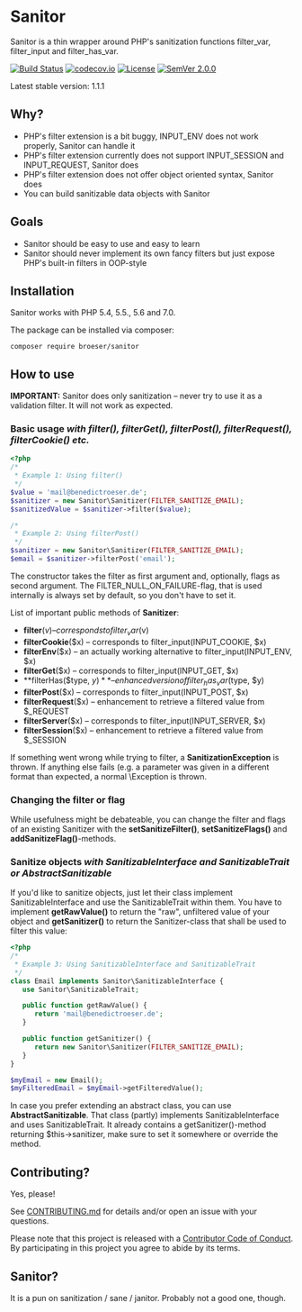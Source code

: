 # Sanitor
Sanitor is a thin wrapper around PHP's sanitization functions filter_var, filter_input and filter_has_var.

[![Build Status](https://travis-ci.org/broeser/sanitor.svg?branch=master)](https://travis-ci.org/broeser/sanitor)
[![codecov.io](https://codecov.io/github/broeser/sanitor/coverage.svg?branch=master)](https://codecov.io/github/broeser/sanitor?branch=master)
[![License](http://img.shields.io/:license-mit-blue.svg)](http://mit-license.org)
[![SemVer 2.0.0](https://img.shields.io/badge/semver-2.0.0-blue.svg)](http://semver.org/spec/v2.0.0.html)

Latest stable version: 1.1.1

## Why?

- PHP's filter extension is a bit buggy, INPUT_ENV does not work properly, Sanitor can handle it
- PHP's filter extension currently does not support INPUT_SESSION and INPUT_REQUEST, Sanitor does
- PHP's filter extension does not offer object oriented syntax, Sanitor does
- You can build sanitizable data objects with Sanitor

## Goals

- Sanitor should be easy to use and easy to learn
- Sanitor should never implement its own fancy filters but just expose PHP's 
  built-in filters in OOP-style

## Installation

Sanitor works with PHP 5.4, 5.5., 5.6 and 7.0.

The package can be installed via composer:

``composer require broeser/sanitor``

## How to use

**IMPORTANT:** Sanitor does only sanitization – never try to use it as a
validation filter. It will not work as expected.

### Basic usage _with filter(), filterGet(), filterPost(), filterRequest(), filterCookie() etc._

```PHP
<?php
/*
 * Example 1: Using filter()
 */
$value = 'mail@benedictroeser.de';
$sanitizer = new Sanitor\Sanitizer(FILTER_SANITIZE_EMAIL);
$sanitizedValue = $sanitizer->filter($value);

/*
 * Example 2: Using filterPost()
 */
$sanitizer = new Sanitor\Sanitizer(FILTER_SANITIZE_EMAIL);
$email = $sanitizer->filterPost('email');
```

The constructor takes the filter as first argument and, optionally, flags as
second argument. The FILTER_NULL_ON_FAILURE-flag, that is used internally is 
always set by default, so you don't have to set it.

List of important public methods of **Sanitizer**:

- **filter**($v) – corresponds to filter_var($v)
- **filterCookie**($x) – corresponds to filter_input(INPUT_COOKIE, $x)
- **filterEnv**($x) – an actually working alternative to filter_input(INPUT_ENV, $x)
- **filterGet**($x) – corresponds to filter_input(INPUT_GET, $x)
- **filterHas($type, $y)** – enhanced version of filter_has_var($type, $y)
- **filterPost**($x) – corresponds to filter_input(INPUT_POST, $x)
- **filterRequest**($x) – enhancement to retrieve a filtered value from $_REQUEST
- **filterServer**($x) – corresponds to filter_input(INPUT_SERVER, $x)
- **filterSession**($x) – enhancement to retrieve a filtered value from $_SESSION

If something went wrong while trying to filter, a **SanitizationException** is 
thrown. If anything else fails (e.g. a parameter was given in a different format
than expected, a normal \Exception is thrown.

### Changing the filter or flag

While usefulness might be debateable, you can change the filter and flags of an
existing Sanitizer with the **setSanitizeFilter()**, **setSanitizeFlags()** and
**addSanitizeFlag()**-methods.

### Sanitize objects _with SanitizableInterface and SanitizableTrait or AbstractSanitizable_

If you'd like to sanitize objects, just let their class implement 
SanitizableInterface and use the SanitizableTrait within them. You have to 
implement **getRawValue()** to return the "raw", unfiltered value of your 
object and **getSanitizer()** to return the Sanitizer-class that shall be used 
to filter this value:

```PHP
<?php
/*
 * Example 3: Using SanitizableInterface and SanitizableTrait
 */
class Email implements Sanitor\SanitizableInterface {
   use Sanitor\SanitizableTrait;

   public function getRawValue() {
      return 'mail@benedictroeser.de';
   }

   public function getSanitizer() {
      return new Sanitor\Sanitizer(FILTER_SANITIZE_EMAIL);
   }
}

$myEmail = new Email();
$myFilteredEmail = $myEmail->getFilteredValue();

```

In case you prefer extending an abstract class, you can use 
**AbstractSanitizable**. That class (partly) implements SanitizableInterface and
uses SanitizableTrait. It already contains a getSanitizer()-method returning 
$this->sanitizer, make sure to set it somewhere or override the method.

## Contributing?

Yes, please!

See [CONTRIBUTING.md](CONTRIBUTING.md) for details and/or open an issue with your questions.

Please note that this project is released with a [Contributor Code of Conduct](CODE_OF_CONDUCT.md). 
By participating in this project you agree to abide by its terms.


## Sanitor?

It is a pun on sanitization / sane / janitor. Probably not a good one, though.